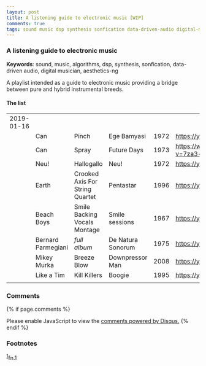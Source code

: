 ```yaml
---
layout: post
title: A listening guide to electronic music [WIP]
comments: true
tags: sound music dsp synthesis sonfication data-driven-audio digital-musician aesthetics-ng
---
```


### A listening guide to electronic music

__Keywords__: sound, music, algorithms, dsp, synthesis, sonfication, data-driven audio, digital musician, aesthetics-ng

A playlist intended as a guide to electronic music providing a bridge
between pure and hybrid instrumental breeds.

#### The list

|                       |                    |                                 |                   |      |                                               |
|-----------------------|--------------------|---------------------------------|-------------------|------|-----------------------------------------------|
| 2019-01-16 |                    |                                 |                   |      |                                               |
|                       | Can                | Pinch                           | Ege Bamyasi       | 1972 | <https://youtu.be/Hls8WnUfHbY>                |
|                       | Can                | Spray                           | Future Days       | 1973 | <https://www.youtube.com/watch?v=7za3-tbYtPU> |
|                       | Neu!               | Hallogallo                      | Neu!              | 1972 | <https://youtu.be/zndpi8tNZyQ>                |
|                       | Earth              | Crooked Axis For String Quartet | Pentastar         | 1996 | <https://youtu.be/apmIX4piRsQ>                |
|                       | Beach Boys         | Smile Backing Vocals Montage    | Smile sessions    | 1967 | <https://youtu.be/0DIzxxAiyQI>                |
|                       | Bernard Parmegiani | *full album*                    | De Natura Sonorum | 1975 | <https://youtu.be/c_JHjUFfOs8>                |
|                       | Mikey Murka        | Breeze Blow                     | Downpressor Man   | 2008 | <https://youtu.be/5lJ4fpo0JaA>                |
|                       | Like a Tim         | Kill Killers                    | Boogie            | 1995 | <https://youtu.be/Rkl_DGNSgNw>                |
|                       |                    |                                 |                   |      |                                               |

### Comments

{% if page.comments %}
<div id="disqus_thread"></div>
<script>

/**
*  RECOMMENDED CONFIGURATION VARIABLES: EDIT AND UNCOMMENT THE SECTION BELOW TO INSERT DYNAMIC VALUES FROM YOUR PLATFORM OR CMS.
*  LEARN WHY DEFINING THESE VARIABLES IS IMPORTANT: https://disqus.com/admin/universalcode/#configuration-variables*/
/*
var disqus_config = function () {
this.page.url = PAGE_URL;  // Replace PAGE_URL with your page's canonical URL variable
this.page.identifier = PAGE_IDENTIFIER; // Replace PAGE_IDENTIFIER with your page's unique identifier variable
};
*/
(function() { // DON'T EDIT BELOW THIS LINE
var d = document, s = d.createElement('script');
s.src = '//x75.disqus.com/embed.js';
s.setAttribute('data-timestamp', +new Date());
(d.head || d.body).appendChild(s);
})();
</script>
<noscript>Please enable JavaScript to view the <a href="https://disqus.com/?ref_noscript">comments powered by Disqus.</a></noscript>
{% endif %}

### Footnotes

<sup><a id="fn.1" href="#fnr.1">1</a></sup>fn.1
